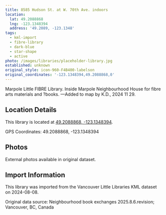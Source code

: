 ```yaml
---
title: 8585 Hudson St. at W. 70th Ave. indoors
location:
  lat: 49.2088868
  lng: -123.1348394
  address: '49.2089, -123.1348'
tags:
  - kml-import
  - fibre-library
  - dark-blue
  - star-shape
  - active
photo: /images/libraries/placeholder-library.jpg
established: unknown
original_style: icon-960-F4B400-labelson
original_coordinates: '-123.1348394,49.2088868,0'
---
```

Marpole Little FIBRE Library.
Inside Marpole Neighbourhood House for fibre arts materials and ?books.
—Added to map by K.D., 2024 11 29.

## Location Details

This library is located at [49.2088868, -123.1348394](https://www.google.com/maps?q=49.2088868,-123.1348394).

GPS Coordinates: 49.2088868, -123.1348394

## Photos

External photos available in original dataset.

## Import Information

This library was imported from the Vancouver Little Libraries KML dataset on 2024-08-08.

Original data source: Neighbourhood book exchanges 2025.8.6.revision; Vancouver, BC, Canada
